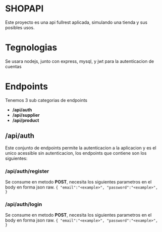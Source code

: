 # SHOPAPI
Este proyecto es una api fullrest aplicada, simulando una tienda y sus posibles usos.

# Tegnologias
Se usara nodejs, junto con express, mysql, y jwt para la autenticacion de cuentas

#   Endpoints
Tenemos 3 sub categorias de endpoints 
+ **/api/auth**
+ **/api/supplier**
+ **/api/product**


## **/api/auth** ##

Este conjunto de endpoints permite la autenticacion a la aplicacion y es el unico acessible sin autenticacion, los endpoints que contiene son los siguientes:


### /api/auth/register ###
Se consume en metodo **POST**, necesita los siguientes parametros en el body en forma json raw.
`
{
    "email":"<example>",
    "password":"<example>",
}
`

### /api/auth/login ###
Se consume en metodo **POST**, necesita los siguientes parametros en el body en forma json raw.
`
{
    "email":"<example>",
    "password":"<example>",
}
`
